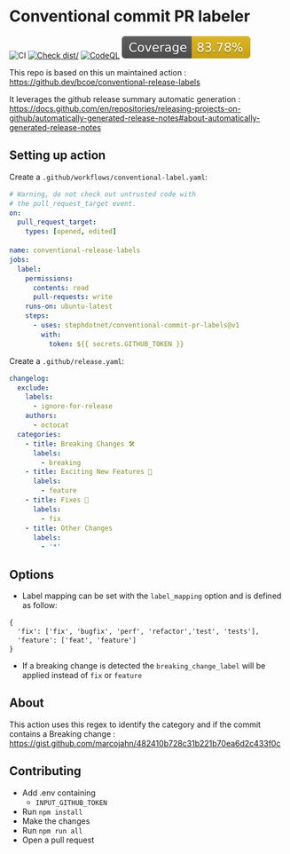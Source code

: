 # Conventional commit PR labeler

![CI](https://github.com/stephdotnet/conventional-commit-pr-labels/actions/workflows/ci.yml/badge.svg)
[![Check dist/](https://github.com/stephdotnet/conventional-commit-pr-labels/actions/workflows/check-dist.yml/badge.svg)](https://github.com/stephdotnet/conventional-commit-pr-labels/actions/workflows/check-dist.yml)
[![CodeQL](https://github.com/stephdotnet/conventional-commit-pr-labels/actions/workflows/codeql-analysis.yml/badge.svg)](https://github.com/stephdotnet/conventional-commit-pr-labels/actions/workflows/codeql-analysis.yml)
[![Coverage](./badges/coverage.svg)](./badges/coverage.svg)

This repo is based on this un maintained action : https://github.dev/bcoe/conventional-release-labels

It leverages the github release summary automatic generation :
https://docs.github.com/en/repositories/releasing-projects-on-github/automatically-generated-release-notes#about-automatically-generated-release-notes

## Setting up action

Create a `.github/workflows/conventional-label.yaml`:

```yaml
# Warning, do not check out untrusted code with
# the pull_request_target event.
on:
  pull_request_target:
    types: [opened, edited]

name: conventional-release-labels
jobs:
  label:
    permissions:
      contents: read
      pull-requests: write
    runs-on: ubuntu-latest
    steps:
      - uses: stephdotnet/conventional-commit-pr-labels@v1
        with:
          token: ${{ secrets.GITHUB_TOKEN }}
```

Create a `.github/release.yaml`:

```yaml
changelog:
  exclude:
    labels:
      - ignore-for-release
    authors:
      - octocat
  categories:
    - title: Breaking Changes 🛠
      labels:
        - breaking
    - title: Exciting New Features 🎉
      labels:
        - feature
    - title: Fixes 🔧
      labels:
        - fix
    - title: Other Changes
      labels:
        - '*'
```

## Options

- Label mapping can be set with the `label_mapping` option and is defined as follow:

```
{
  'fix': ['fix', 'bugfix', 'perf', 'refactor','test', 'tests'],
  'feature': ['feat', 'feature']
}
```

- If a breaking change is detected the `breaking_change_label` will be applied instead of `fix` or `feature`

## About

This action uses this regex to identify the category and if the commit contains a Breaking change :
https://gist.github.com/marcojahn/482410b728c31b221b70ea6d2c433f0c

## Contributing

- Add .env containing
  - `INPUT_GITHUB_TOKEN`
- Run `npm install`
- Make the changes
- Run `npm run all`
- Open a pull request
